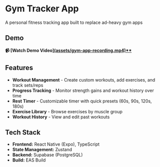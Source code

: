 # Gym Tracker App
A personal fitness tracking app built to replace ad-heavy gym apps

## Demo

**📹 [Watch Demo Video][(assets/gym-app-recording.mp4)**](https://youtube.com/shorts/Q7iHwSymc-I)**

## Features

- **Workout Management** - Create custom workouts, add exercises, and track sets/reps
- **Progress Tracking** - Monitor strength gains and workout history over time
- **Rest Timer** - Customizable timer with quick presets (60s, 90s, 120s, 180s)
- **Exercise Library** - Browse exercises by muscle group
- **Workout History** - View and edit past workouts

## Tech Stack

- **Frontend:** React Native (Expo), TypeScript
- **State Management:** Zustand
- **Backend:** Supabase (PostgreSQL)
- **Build:** EAS Build
